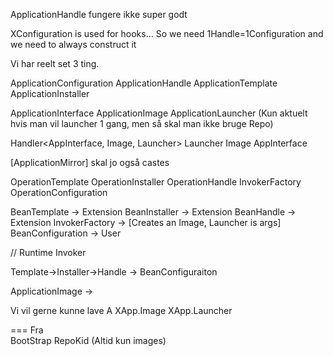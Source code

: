 ApplicationHandle fungere ikke super godt

XConfiguration is used for hooks... So we need 1Handle=1Configuration and we need to always construct it

Vi har reelt set 3 ting.


ApplicationConfiguration
ApplicationHandle
ApplicationTemplate
ApplicationInstaller

ApplicationInterface
ApplicationImage
ApplicationLauncher (Kun aktuelt hvis man vil launcher 1 gang, men så skal man ikke bruge Repo)

Handler<AppInterface, Image, Launcher>
Launcher
Image
AppInterface

[ApplicationMirror] skal jo også castes


OperationTemplate
  OperationInstaller
    OperationHandle
      InvokerFactory
        <Invoker>
      OperationConfiguration  


BeanTemplate      -> Extension
 BeanInstaller     -> Extension
  BeanHandle        -> Extension
   InvokerFactory    -> [Creates an Image, Launcher is args]
     <Invoker>
   BeanConfiguration -> User
     <BeanInstance>

// Runtime
Invoker

Template->Installer->Handle -> BeanConfiguraiton



ApplicationImage  -> 



Vi vil gerne kunne lave 
  A
  XApp.Image
  XApp.Launcher
  
  
=== Fra  
BootStrap
RepoKid (Altid kun images)

